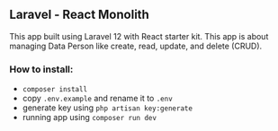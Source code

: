 <h2>Laravel - React Monolith</h2>

This app built using Laravel 12 with React starter kit. This app is about managing Data Person like create, read, update, and delete (CRUD).

<h3>How to install:</h3>

- `composer install`
- copy `.env.example` and rename it to `.env`
- generate key using `php artisan key:generate`
- running app using `composer run dev`

